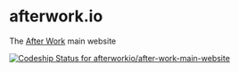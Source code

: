 # afterwork.io

The [After Work](http://afterwork.io) main website

[ ![Codeship Status for afterworkio/after-work-main-website](https://codeship.com/projects/88f82210-3e5e-0134-45c4-6a8ca46930c1/status?branch=master)](https://codeship.com/projects/167335)
